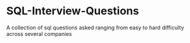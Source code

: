 # SQL-Interview-Questions
 A collection of sql questions asked ranging from easy to hard difficulty across several companies
